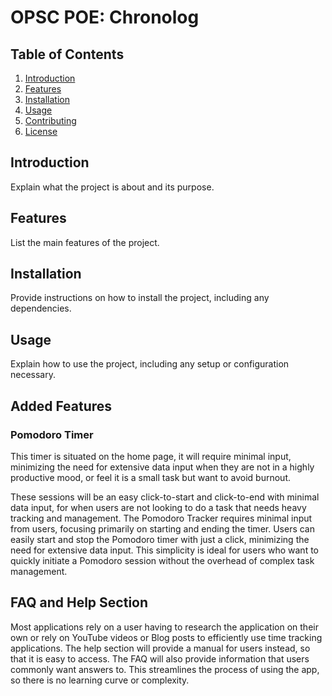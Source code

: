 # OPSC POE: Chronolog



## Table of Contents

1. [Introduction](#introduction)
2. [Features](#features)
3. [Installation](#installation)
4. [Usage](#usage)
5. [Contributing](#contributing)
6. [License](#license)

## Introduction

Explain what the project is about and its purpose.

## Features

List the main features of the project.

## Installation

Provide instructions on how to install the project, including any dependencies.

## Usage

Explain how to use the project, including any setup or configuration necessary.

## Added Features
### Pomodoro Timer 
This timer is situated on the home page, it will require minimal input, minimizing the need for
extensive data input when they are not in a highly productive mood, or feel it is a small
task but want to avoid burnout. 

These sessions will be an easy click-to-start and click-to-end with minimal data input, for
when users are not looking to do a task that needs heavy tracking and management.
The Pomodoro Tracker requires minimal input from users, focusing primarily on
starting and ending the timer. Users can easily start and stop the Pomodoro timer with
just a click, minimizing the need for extensive data input. This simplicity is ideal for
users who want to quickly initiate a Pomodoro session without the overhead of
complex task management.

## FAQ and Help Section
Most applications rely on a user having to research the application on their own or rely
on YouTube videos or Blog posts to efficiently use time tracking applications. The help
section will provide a manual for users instead, so that it is easy to access. The FAQ
will also provide information that users commonly want answers to. This streamlines
the process of using the app, so there is no learning curve or complexity.

